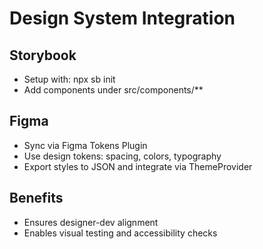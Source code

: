 # Design System Integration

## Storybook

- Setup with: npx sb init
- Add components under src/components/\*\*

## Figma

- Sync via Figma Tokens Plugin
- Use design tokens: spacing, colors, typography
- Export styles to JSON and integrate via ThemeProvider

## Benefits

- Ensures designer-dev alignment
- Enables visual testing and accessibility checks
